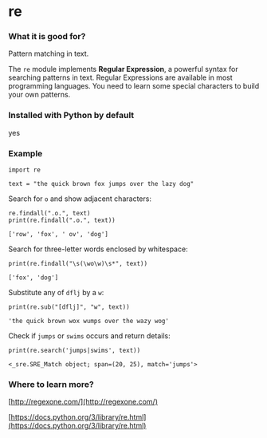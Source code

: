 
# re

### What it is good for?

Pattern matching in text.

The `re` module implements **Regular Expression**, a powerful syntax for searching patterns in text. Regular Expressions are available in most programming languages. You need to learn some special characters to build your own patterns.

### Installed with Python by default

yes

### Example

    import re

    text = "the quick brown fox jumps over the lazy dog"

Search for `o` and show adjacent characters:

    re.findall(".o.", text)
    print(re.findall(".o.", text))

    ['row', 'fox', ' ov', 'dog']

Search for three-letter words enclosed by whitespace:

    print(re.findall("\s(\wo\w)\s*", text))
        
    ['fox', 'dog']

Substitute any of `dflj` by a `w`:

    print(re.sub("[dflj]", "w", text))
    
    'the quick brown wox wumps over the wazy wog'

Check if `jumps` or `swims` occurs and return details:

    print(re.search('jumps|swims', text))
    
    <_sre.SRE_Match object; span=(20, 25), match='jumps'>

### Where to learn more?

[http://regexone.com/](http://regexone.com/)

[https://docs.python.org/3/library/re.html](https://docs.python.org/3/library/re.html)

